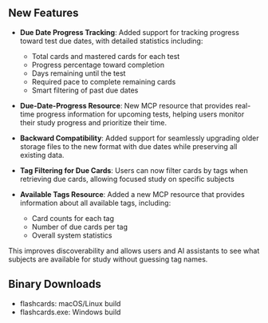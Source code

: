 ## New Features

- **Due Date Progress Tracking**: Added support for tracking progress toward test due dates, with detailed statistics including:
  - Total cards and mastered cards for each test
  - Progress percentage toward completion
  - Days remaining until the test
  - Required pace to complete remaining cards
  - Smart filtering of past due dates

- **Due-Date-Progress Resource**: New MCP resource that provides real-time progress information for upcoming tests, helping users monitor their study progress and prioritize their time.

- **Backward Compatibility**: Added support for seamlessly upgrading older storage files to the new format with due dates while preserving all existing data.

- **Tag Filtering for Due Cards**: Users can now filter cards by tags when retrieving due cards, allowing focused study on specific subjects

- **Available Tags Resource**: Added a new MCP resource that provides information about all available tags, including:
  - Card counts for each tag
  - Number of due cards per tag
  - Overall system statistics
  
This improves discoverability and allows users and AI assistants to see what subjects are available for study without guessing tag names.

## Binary Downloads
- flashcards: macOS/Linux build
- flashcards.exe: Windows build 